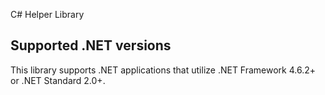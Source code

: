 ﻿C# Helper Library

## Supported .NET versions

This library supports .NET applications that utilize .NET Framework 4.6.2+ or .NET Standard 2.0+.